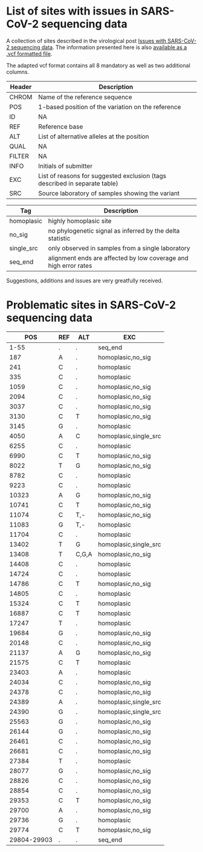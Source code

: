 # List of sites with issues in SARS-CoV-2 sequencing data

A collection of sites described in the virological post [Issues with SARS-CoV-2 sequencing data](http://virological.org/t/issues-with-sars-cov-2-sequencing-data/473).
The information presented here is also [available as a .vcf formatted file](https://github.com/W-L/ProblematicSites_SARS-CoV2/blob/master/problematic_sites_sarsCov2.vcf).

The adapted vcf format contains all 8 mandatory as well as two additional columns.

| Header | Description |
|--------|-------------|
|CHROM   |Name of the reference sequence |
|POS     |1-based position of the variation on the reference |
|ID      | NA |
|REF     | Reference base |
|ALT     | List of alternative alleles at the position |
|QUAL    | NA |
|FILTER  | NA |
|INFO    | Initials of submitter |
|EXC     | List of reasons for suggested exclusion (tags described in separate table) |
|SRC     | Source laboratory of samples showing the variant |


| Tag | Description |
|------|-------------|
| homoplasic | highly homoplasic site |
| no_sig | no phylogenetic signal as inferred by the delta statistic |
| single_src | only observed in samples from a single laboratory |
| seq_end | alignment ends are affected by low coverage and high error rates |

Suggestions, additions and issues are very greatfully received.


# Problematic sites in SARS-CoV-2 sequencing data

|    POS    |REF| ALT |         EXC         |
|-----------|---|-----|---------------------|
|1-55       |.  |.    |seq_end              |
|187        |A  |.    |homoplasic,no_sig    |
|241        |C  |.    |homoplasic           |
|335        |C  |.    |homoplasic           |
|1059       |C  |.    |homoplasic,no_sig    |
|2094       |C  |.    |homoplasic,no_sig    |
|3037       |C  |.    |homoplasic,no_sig    |
|3130       |C  |T    |homoplasic,no_sig    |
|3145       |G  |.    |homoplasic           |
|4050       |A  |C    |homoplasic,single_src|
|6255       |C  |.    |homoplasic           |
|6990       |C  |T    |homoplasic,no_sig    |
|8022       |T  |G    |homoplasic,no_sig    |
|8782       |C  |.    |homoplasic           |
|9223       |C  |.    |homoplasic           |
|10323      |A  |G    |homoplasic,no_sig    |
|10741      |C  |T    |homoplasic,no_sig    |
|11074      |C  |T,-  |homoplasic,no_sig    |
|11083      |G  |T,-  |homoplasic           |
|11704      |C  |.    |homoplasic           |
|13402      |T  |G    |homoplasic,single_src|
|13408      |T  |C,G,A|homoplasic,no_sig    |
|14408      |C  |.    |homoplasic           |
|14724      |C  |.    |homoplasic           |
|14786      |C  |T    |homoplasic,no_sig    |
|14805      |C  |.    |homoplasic           |
|15324      |C  |T    |homoplasic           |
|16887      |C  |T    |homoplasic           |
|17247      |T  |.    |homoplasic           |
|19684      |G  |.    |homoplasic,no_sig    |
|20148      |C  |.    |homoplasic,no_sig    |
|21137      |A  |G    |homoplasic,no_sig    |
|21575      |C  |T    |homoplasic           |
|23403      |A  |.    |homoplasic           |
|24034      |C  |.    |homoplasic,no_sig    |
|24378      |C  |.    |homoplasic,no_sig    |
|24389      |A  |.    |homoplasic,single_src|
|24390      |G  |.    |homoplasic,single_src|
|25563      |G  |.    |homoplasic,no_sig    |
|26144      |G  |.    |homoplasic,no_sig    |
|26461      |C  |.    |homoplasic,no_sig    |
|26681      |C  |.    |homoplasic,no_sig    |
|27384      |T  |.    |homoplasic           |
|28077      |G  |.    |homoplasic,no_sig    |
|28826      |C  |.    |homoplasic,no_sig    |
|28854      |C  |.    |homoplasic,no_sig    |
|29353      |C  |T    |homoplasic,no_sig    |
|29700      |A  |.    |homoplasic,no_sig    |
|29736      |G  |.    |homoplasic           |
|29774      |C  |T    |homoplasic,no_sig    |
|29804-29903|.  |.    |seq_end              |
